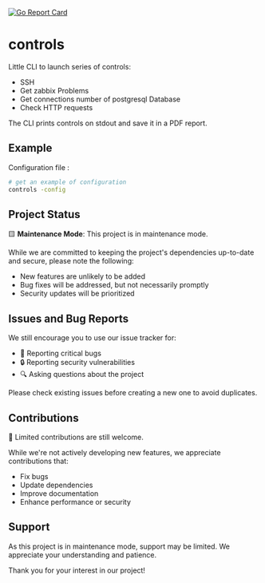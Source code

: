 
[![Go Report Card](https://goreportcard.com/badge/github.com/sgaunet/controls)](https://goreportcard.com/report/github.com/sgaunet/controls)

# controls

Little CLI to launch series of controls:

* SSH
* Get zabbix Problems
* Get connections number of postgresql Database
* Check HTTP requests

The CLI prints controls on stdout and save it in a PDF report.

## Example

Configuration file :

```bash
# get an example of configuration
controls -config
```

## Project Status

🟨 **Maintenance Mode**: This project is in maintenance mode.

While we are committed to keeping the project's dependencies up-to-date and secure, please note the following:

- New features are unlikely to be added
- Bug fixes will be addressed, but not necessarily promptly
- Security updates will be prioritized

## Issues and Bug Reports

We still encourage you to use our issue tracker for:

- 🐛 Reporting critical bugs
- 🔒 Reporting security vulnerabilities
- 🔍 Asking questions about the project

Please check existing issues before creating a new one to avoid duplicates.

## Contributions

🤝 Limited contributions are still welcome.

While we're not actively developing new features, we appreciate contributions that:

- Fix bugs
- Update dependencies
- Improve documentation
- Enhance performance or security

## Support

As this project is in maintenance mode, support may be limited. We appreciate your understanding and patience.

Thank you for your interest in our project!
